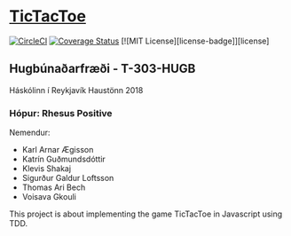 # [TicTacToe](https://tictactoe-heroku23.herokuapp.com/) 
[![CircleCI](https://circleci.com/gh/RhesPosse/TicTacToe.svg?style=svg)](https://circleci.com/gh/RhesPosse/TicTacToe) 
[![Coverage Status](https://coveralls.io/repos/github/RhesPosse/TicTacToe/badge.svg?branch=master)](https://coveralls.io/github/RhesPosse/TicTacToe?branch=master) 
[![MIT License][license-badge]][license]

## Hugbúnaðarfræði - T-303-HUGB
Háskólinn í Reykjavík
Haustönn 2018

### Hópur: Rhesus Positive

Nemendur:
* Karl Arnar Ægisson
* Katrín Guðmundsdóttir
* Klevis Shakaj
* Sigurður Galdur Loftsson
* Thomas Ari Bech
* Voisava Gkouli

This project is about implementing the game TicTacToe in Javascript using TDD.
